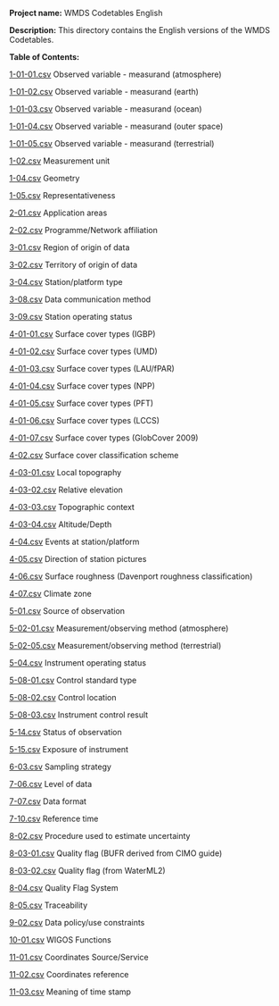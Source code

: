 **Project name:** WMDS Codetables English

**Description:** This directory contains the English versions of the WMDS Codetables. 

**Table of Contents:**

[1-01-01.csv](https://github.com/wmo-im/wmds/blob/Development/tables_en/1-01-01.csv) Observed variable - measurand (atmosphere)

[1-01-02.csv](https://github.com/wmo-im/wmds/blob/Development/tables_en/1-01-02.csv) Observed variable - measurand (earth)

[1-01-03.csv](https://github.com/wmo-im/wmds/blob/Development/tables_en/1-01-03.csv) Observed variable - measurand (ocean)

[1-01-04.csv](https://github.com/wmo-im/wmds/blob/Development/tables_en/1-01-04.csv) Observed variable - measurand (outer space)

[1-01-05.csv](https://github.com/wmo-im/wmds/blob/Development/tables_en/1-01-05.csv) Observed variable - measurand (terrestrial)

[1-02.csv](https://github.com/wmo-im/wmds/blob/Development/tables_en/1-02.csv) Measurement unit 

[1-04.csv](https://github.com/wmo-im/wmds/blob/Development/tables_en/1-04.csv) Geometry

[1-05.csv](https://github.com/wmo-im/wmds/blob/Development/tables_en/1-05.csv) Representativeness

[2-01.csv](https://github.com/wmo-im/wmds/blob/Development/tables_en/2-01.csv) Application areas 

[2-02.csv](https://github.com/wmo-im/wmds/blob/Development/tables_en/2-02.csv) Programme/Network affiliation 

[3-01.csv](https://github.com/wmo-im/wmds/blob/Development/tables_en/3-01.csv) Region of origin of data 

[3-02.csv](https://github.com/wmo-im/wmds/blob/Development/tables_en/3-02.csv) Territory of origin of data

[3-04.csv](https://github.com/wmo-im/wmds/blob/Development/tables_en/3-04.csv) Station/platform type 

[3-08.csv](https://github.com/wmo-im/wmds/blob/Development/tables_en/3-08.csv) Data communication method 

[3-09.csv](https://github.com/wmo-im/wmds/blob/Development/tables_en/3-09.csv) Station operating status

[4-01-01.csv](https://github.com/wmo-im/wmds/blob/Development/tables_en/4-01-01.csv) Surface cover types (IGBP)

[4-01-02.csv](https://github.com/wmo-im/wmds/blob/Development/tables_en/4-01-02.csv) Surface cover types (UMD)

[4-01-03.csv](https://github.com/wmo-im/wmds/blob/Development/tables_en/4-01-03.csv) Surface cover types (LAU/fPAR)

[4-01-04.csv](https://github.com/wmo-im/wmds/blob/Development/tables_en/4-01-04.csv) Surface cover types (NPP)

[4-01-05.csv](https://github.com/wmo-im/wmds/blob/Development/tables_en/4-01-05.csv) Surface cover types (PFT)

[4-01-06.csv](https://github.com/wmo-im/wmds/blob/Development/tables_en/4-01-06.csv) Surface cover types (LCCS)

[4-01-07.csv](https://github.com/wmo-im/wmds/blob/Development/tables_en/4-01-07.csv) Surface cover types (GlobCover 2009)

[4-02.csv](https://github.com/wmo-im/wmds/blob/Development/tables_en/4-02.csv) Surface cover classification scheme

[4-03-01.csv](https://github.com/wmo-im/wmds/blob/Development/tables_en/4-03-01.csv) Local topography 

[4-03-02.csv](https://github.com/wmo-im/wmds/blob/Development/tables_en/4-03-02.csv) Relative elevation

[4-03-03.csv](https://github.com/wmo-im/wmds/blob/Development/tables_en/4-03-03.csv) Topographic context 

[4-03-04.csv](https://github.com/wmo-im/wmds/blob/Development/tables_en/4-03-04.csv) Altitude/Depth

[4-04.csv](https://github.com/wmo-im/wmds/blob/Development/tables_en/4-04.csv) Events at station/platform

[4-05.csv](https://github.com/wmo-im/wmds/blob/Development/tables_en/4-05.csv) Direction of station pictures

[4-06.csv](https://github.com/wmo-im/wmds/blob/Development/tables_en/4-06.csv) Surface roughness (Davenport roughness classification)

[4-07.csv](https://github.com/wmo-im/wmds/blob/Development/tables_en/4-07.csv) Climate zone

[5-01.csv](https://github.com/wmo-im/wmds/blob/Development/tables_en/5-01.csv) Source of observation

[5-02-01.csv](https://github.com/wmo-im/wmds/blob/Development/tables_en/5-02-01.csv) Measurement/observing method (atmosphere)

[5-02-05.csv](https://github.com/wmo-im/wmds/blob/Development/tables_en/5-02-05.csv) Measurement/observing method (terrestrial)

[5-04.csv](https://github.com/wmo-im/wmds/blob/Development/tables_en/5-04.csv) Instrument operating status 

[5-08-01.csv](https://github.com/wmo-im/wmds/blob/Development/tables_en/5-08-01.csv) Control standard type

[5-08-02.csv](https://github.com/wmo-im/wmds/blob/Development/tables_en/5-08-02.csv) Control location

[5-08-03.csv](https://github.com/wmo-im/wmds/blob/Development/tables_en/5-08-03.csv) Instrument control result

[5-14.csv](https://github.com/wmo-im/wmds/blob/Development/tables_en/5-14.csv) Status of observation

[5-15.csv](https://github.com/wmo-im/wmds/blob/Development/tables_en/5-15.csv) Exposure of instrument

[6-03.csv](https://github.com/wmo-im/wmds/blob/Development/tables_en/6-03.csv) Sampling strategy

[7-06.csv](https://github.com/wmo-im/wmds/blob/Development/tables_en/7-06.csv) Level of data

[7-07.csv](https://github.com/wmo-im/wmds/blob/Development/tables_en/7-07.csv) Data format

[7-10.csv](https://github.com/wmo-im/wmds/blob/Development/tables_en/7-10.csv) Reference time 

[8-02.csv](https://github.com/wmo-im/wmds/blob/Development/tables_en/8-02.csv) Procedure used to estimate uncertainty

[8-03-01.csv](https://github.com/wmo-im/wmds/blob/Development/tables_en/8-03-01.csv) Quality flag (BUFR derived from CIMO guide)

[8-03-02.csv](https://github.com/wmo-im/wmds/blob/Development/tables_en/8-03-02.csv) Quality flag (from WaterML2)

[8-04.csv](https://github.com/wmo-im/wmds/blob/Development/tables_en/8-04.csv) Quality Flag System 

[8-05.csv](https://github.com/wmo-im/wmds/blob/Development/tables_en/8-05.csv) Traceability

[9-02.csv](https://github.com/wmo-im/wmds/blob/Development/tables_en/9-02.csv) Data policy/use constraints 

[10-01.csv](https://github.com/wmo-im/wmds/blob/Development/tables_en/10-01.csv) WIGOS Functions

[11-01.csv](https://github.com/wmo-im/wmds/blob/Development/tables_en/11-01.csv) Coordinates Source/Service

[11-02.csv](https://github.com/wmo-im/wmds/blob/Development/tables_en/11-02.csv) Coordinates reference

[11-03.csv](https://github.com/wmo-im/wmds/blob/Development/tables_en/11-03.csv) Meaning of time stamp
